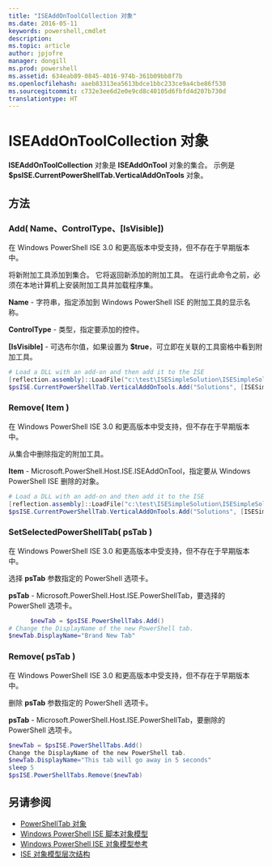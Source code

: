 ```yaml
---
title: "ISEAddOnToolCollection 对象"
ms.date: 2016-05-11
keywords: powershell,cmdlet
description: 
ms.topic: article
author: jpjofre
manager: dongill
ms.prod: powershell
ms.assetid: 634eab89-0845-4016-974b-361b09bb8f7b
ms.openlocfilehash: aaeb83313ea5613bdce1bbc233ce9a4cbe86f530
ms.sourcegitcommit: c732e3ee6d2e0e9cd8c40105d6fbfd4d207b730d
translationtype: HT
---
```

# <a name="the-iseaddontoolcollection-object"></a>ISEAddOnToolCollection 对象
  **ISEAddOnToolCollection** 对象是 **ISEAddOnTool** 对象的集合。 示例是 **$psISE.CurrentPowerShellTab.VerticalAddOnTools** 对象。

## <a name="methods"></a>方法

### <a name="add-name-controltype-isvisible-"></a>Add\( Name、ControlType、\[IsVisible\]\)
  在 Windows PowerShell ISE 3.0 和更高版本中受支持，但不存在于早期版本中。 

 将新附加工具添加到集合。 它将返回新添加的附加工具。 在运行此命令之前，必须在本地计算机上安装附加工具并加载程序集。

 **Name** - 字符串，指定添加到 Windows PowerShell ISE 的附加工具的显示名称。

 **ControlType** - 类型，指定要添加的控件。

 **\[IsVisible\]** - 可选布尔值，如果设置为 **$true**，可立即在关联的工具窗格中看到附加工具。

```PowerShell
# Load a DLL with an add-on and then add it to the ISE
[reflection.assembly]::LoadFile("c:\test\ISESimpleSolution\ISESimpleSolution.dll")
$psISE.CurrentPowerShellTab.VerticalAddOnTools.Add("Solutions", [ISESimpleSolution.Solution], $true)
```

### <a name="remove-item-"></a>Remove\( Item \)
  在 Windows PowerShell ISE 3.0 和更高版本中受支持，但不存在于早期版本中。 

 从集合中删除指定的附加工具。

 **Item** - Microsoft.PowerShell.Host.ISE.ISEAddOnTool，指定要从 Windows PowerShell ISE 删除的对象。

```PowerShell
# Load a DLL with an add-on and then add it to the ISE
[reflection.assembly]::LoadFile("c:\test\ISESimpleSolution\ISESimpleSolution.dll")
$psISE.CurrentPowerShellTab.VerticalAddOnTools.Add("Solutions", [ISESimpleSolution.Solution], $true)
```

### <a name="setselectedpowershelltab-pstab-"></a>SetSelectedPowerShellTab\( psTab \)
  在 Windows PowerShell ISE 3.0 和更高版本中受支持，但不存在于早期版本中。 

 选择 **psTab** 参数指定的 PowerShell 选项卡。

 **psTab** - Microsoft.PowerShell.Host.ISE.PowerShellTab，要选择的 PowerShell 选项卡。

```PowerShell
      $newTab = $psISE.PowerShellTabs.Add()
# Change the DisplayName of the new PowerShell tab. 
$newTab.DisplayName="Brand New Tab"
```

### <a name="remove-pstab-"></a>Remove\( psTab \)
  在 Windows PowerShell ISE 3.0 和更高版本中受支持，但不存在于早期版本中。 

 删除 **psTab** 参数指定的 PowerShell 选项卡。

 **psTab** - Microsoft.PowerShell.Host.ISE.PowerShellTab，要删除的 PowerShell 选项卡。

```PowerShell
$newTab = $psISE.PowerShellTabs.Add()
Change the DisplayName of the new PowerShell tab. 
$newTab.DisplayName="This tab will go away in 5 seconds" 
sleep 5 
$psISE.PowerShellTabs.Remove($newTab)
```

## <a name="see-also"></a>另请参阅
- [PowerShellTab 对象](The-PowerShellTab-Object.md) 
- [Windows PowerShell ISE 脚本对象模型](The-Windows-PowerShell-ISE-Scripting-Object-Model.md) 
- [Windows PowerShell ISE 对象模型参考](Windows-PowerShell-ISE-Object-Model-Reference.md) 
- [ISE 对象模型层次结构](The-ISE-Object-Model-Hierarchy.md)

  
